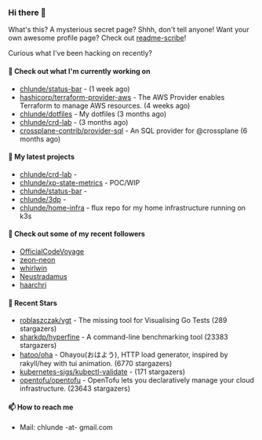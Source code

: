 ### Hi there 👋

What's this? A mysterious secret page? Shhh, don't tell anyone!
Want your own awesome profile page? Check out [readme-scribe](https://github.com/muesli/readme-scribe)!

Curious what I've been hacking on recently?

#### 👷 Check out what I'm currently working on

- [chlunde/status-bar](https://github.com/chlunde/status-bar) -  (1 week ago)
- [hashicorp/terraform-provider-aws](https://github.com/hashicorp/terraform-provider-aws) - The AWS Provider enables Terraform to manage AWS resources. (4 weeks ago)
- [chlunde/dotfiles](https://github.com/chlunde/dotfiles) - My dotfiles (3 months ago)
- [chlunde/crd-lab](https://github.com/chlunde/crd-lab) -  (3 months ago)
- [crossplane-contrib/provider-sql](https://github.com/crossplane-contrib/provider-sql) - An SQL provider for @crossplane (6 months ago)

#### 🌱 My latest projects

- [chlunde/crd-lab](https://github.com/chlunde/crd-lab) - 
- [chlunde/xp-state-metrics](https://github.com/chlunde/xp-state-metrics) - POC/WIP
- [chlunde/status-bar](https://github.com/chlunde/status-bar) - 
- [chlunde/3dp](https://github.com/chlunde/3dp) - 
- [chlunde/home-infra](https://github.com/chlunde/home-infra) - flux repo for my home infrastructure running on k3s 



#### 👯 Check out some of my recent followers

- [OfficialCodeVoyage](https://github.com/OfficialCodeVoyage)
- [zeon-neon](https://github.com/zeon-neon)
- [whirlwin](https://github.com/whirlwin)
- [Neustradamus](https://github.com/Neustradamus)
- [haarchri](https://github.com/haarchri)

#### 🌟 Recent Stars

- [roblaszczak/vgt](https://github.com/roblaszczak/vgt) - The missing tool for Visualising Go Tests (289 stargazers)
- [sharkdp/hyperfine](https://github.com/sharkdp/hyperfine) - A command-line benchmarking tool (23383 stargazers)
- [hatoo/oha](https://github.com/hatoo/oha) - Ohayou(おはよう), HTTP load generator, inspired by rakyll/hey with tui animation. (6770 stargazers)
- [kubernetes-sigs/kubectl-validate](https://github.com/kubernetes-sigs/kubectl-validate) -  (171 stargazers)
- [opentofu/opentofu](https://github.com/opentofu/opentofu) - OpenTofu lets you declaratively manage your cloud infrastructure. (23643 stargazers)

#### 📫 How to reach me

- Mail: chlunde -at- gmail.com

